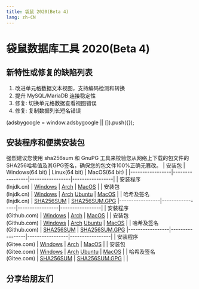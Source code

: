 ```yaml
---
title: 袋鼠 2020(Beta 4)
lang: zh-CN
---
```


# 袋鼠数据库工具 2020(Beta 4)

## 新特性或修复的缺陷列表
1. 改进单元格数据文本视图，支持编码检测和转换
2. 提升 MySQL/MariaDB 连接稳定性
3. 修复: 切换单元格数据查看视图错误
4. 修复: 复制数据列长短名错误

<div>
    <ins class="adsbygoogle"
        style="display:block; text-align:center;"
        data-ad-layout="in-article"
        data-ad-format="fluid"
        data-ad-client="ca-pub-3975819313740938"
        data-ad-slot="6760827895"></ins>
    <script2 type="text/javascript">
        (adsbygoogle = window.adsbygoogle || []).push({});
    </script2>
</div>


## 安装程序和便携安装包
强烈建议您使用 sha256sum 和 GnuPG 工具来校验您从网络上下载的包文件的SHA256哈希值及其GPG签名，确保您的包文件100%正确无篡改。
| 安装包          | Windows(64 bit) | Linux(64 bit)   | MacOS(64 bit)   |
|-----------------|-----------------|-----------------|-----------------|
| 安装程序<br/>(Injdk.cn) | [Windows](https://d4.injdk.cn/dbkangaroo//v0.99.4.200930/kangaroo-0.99.4.200930-AMD64.exe) | [Arch](https://d4.injdk.cn/dbkangaroo//v0.99.4.200930/kangaroo-0.99.4.200930-1-x86_64.pkg.tar.xz) | [MacOS](https://d4.injdk.cn/dbkangaroo//v0.99.4.200930/kangaroo-0.99.4.200930-macos.dmg) |
| 安装包<br/>(Injdk.cn)  | [Windows](https://d4.injdk.cn/dbkangaroo//v0.99.4.200930/kangaroo-0.99.4.200930-AMD64.7z) | [Arch](https://d4.injdk.cn/dbkangaroo//v0.99.4.200930/kangaroo-0.99.4.200930-arch.tar.gz) [Ubuntu](https://d4.injdk.cn/dbkangaroo//v0.99.4.200930/kangaroo-0.99.4.200930-ubuntu.tar.gz) | [MacOS](https://d4.injdk.cn/dbkangaroo//v0.99.4.200930/kangaroo-0.99.4.200930-macos.tar.gz) |
| 哈希及签名<br/>(Injdk.cn) | [SHA256SUM](https://d4.injdk.cn/dbkangaroo//v0.99.4.200930/kangaroo-0.99.4.200930.sha256sum) | [SHA256SUM.GPG](https://d4.injdk.cn/dbkangaroo//v0.99.4.200930/kangaroo-0.99.4.200930.sha256sum.asc)
|-----------------|-----------------|-----------------|-----------------|
| 安装程序<br/>(Github.com) | [Windows](https://github.com/dbkangaroo/kangaroo/releases/download/v0.99.4.200930/kangaroo-0.99.4.200930-AMD64.exe) | [Arch](https://github.com/dbkangaroo/kangaroo/releases/download/v0.99.4.200930/kangaroo-0.99.4.200930-1-x86_64.pkg.tar.xz) | [MacOS](https://github.com/dbkangaroo/kangaroo/releases/download/v0.99.4.200930/kangaroo-0.99.4.200930-macos.dmg) |
| 安装包<br/>(Github.com)  | [Windows](https://github.com/dbkangaroo/kangaroo/releases/download/v0.99.4.200930/kangaroo-0.99.4.200930-AMD64.7z) | [Arch](https://github.com/dbkangaroo/kangaroo/releases/download/v0.99.4.200930/kangaroo-0.99.4.200930-arch.tar.gz) [Ubuntu](https://github.com/dbkangaroo/kangaroo/releases/download/v0.99.4.200930/kangaroo-0.99.4.200930-ubuntu.tar.gz) | [MacOS](https://github.com/dbkangaroo/kangaroo/releases/download/v0.99.4.200930/kangaroo-0.99.4.200930-macos.tar.gz) |
| 哈希及签名<br/>(Github.com) | [SHA256SUM](https://github.com/dbkangaroo/kangaroo/releases/download/v0.99.4.200930/kangaroo-0.99.4.200930.sha256sum) | [SHA256SUM.GPG](https://github.com/dbkangaroo/kangaroo/releases/download/v0.99.4.200930/kangaroo-0.99.4.200930.sha256sum.asc)
|-----------------|-----------------|-----------------|-----------------|
| 安装程序<br/>(Gitee.com) | [Windows](https://gitee.com/dbkangaroo/kangaroo/attach_files/481984/download) | [Arch](https://gitee.com/dbkangaroo/kangaroo/attach_files/481732/download) | [MacOS](https://gitee.com/dbkangaroo/kangaroo/attach_files/481728/download) |
| 安装包<br/>(Gitee.com)  | [Windows](https://gitee.com/dbkangaroo/kangaroo/attach_files/481980/download) | [Arch](https://gitee.com/dbkangaroo/kangaroo/attach_files/481731/download) [Ubuntu](https://gitee.com/dbkangaroo/kangaroo/attach_files/481730/download) | [MacOS](https://gitee.com/dbkangaroo/kangaroo/attach_files/481727/download) |
| 哈希及签名<br/>(Gitee.com) | [SHA256SUM](https://gitee.com/dbkangaroo/kangaroo/attach_files/481916/download) | [SHA256SUM.GPG](https://gitee.com/dbkangaroo/kangaroo/attach_files/481917/download) | |

## 分享给朋友们
<social-share :networks="['qq', 'weibo', 'douban', 'facebook', 'twitter', 'telegram', 'line', 'skype', 'linkedin']" />